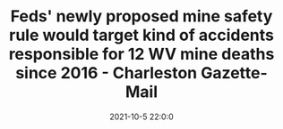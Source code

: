 ---
"title": "Feds' newly proposed mine safety rule would target kind of accidents responsible for 12 WV mine deaths since 2016 - Charleston Gazette-Mail"
"date": "2021-10-5 22:0:0"
"feed_name": "GOOGLENEWSMINING"
"feed_website": "https://news.google.com/search?q=mining%2Bincident&hl=en-US&gl=US&ceid=US:en"
"feed_rss": "https://news.google.com/rss/search?q=mining%2Bincident&hl=en-US&gl=US&ceid=US:en"
"link": "https://www.wvgazettemail.com/news/energy_and_environment/feds-newly-proposed-mine-safety-rule-would-target-kind-of-accidents-responsible-for-12-wv/article_19918724-55a1-5be1-92ef-34a2d7eb46e0.html"
"source": "{'href': 'https://www.wvgazettemail.com', 'title': 'Charleston Gazette-Mail'}"
"file": "_posts/2021-1-1-b190a413161d5d300f5eec9773b25e4f97ccbbad.md"
"accident": "0"
"drilling": "0"
"dead": "0"
"injured": "0"
"arrested": "0"
"place": "unknown place"
"where": "unknown site"
"causes": "unknown"
"place_uri": "unknown place"
---